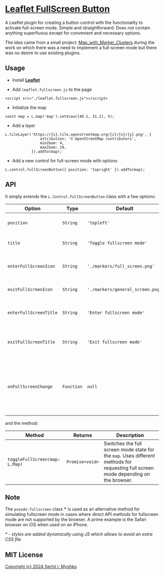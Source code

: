 # [Leaflet FullScreen Button](https://sergeiown.github.io/Leaflet_FullScreen_Button/)

A Leaflet plugin for creating a button control with the functionality to activate full-screen mode. Simple and straightforward. Does not contain anything superfluous except for convenient and necessary options.

The idea came from a small project: [Map_with_Marker_Clusters](https://github.com/sergeiown/Map_with_Marker_Clusters) during the work on which there was a need to implement a full-screen mode but there was no desire to use existing plugins.

## Usage

- Install **[Leaflet](https://leafletjs.com/download.html)**

- Add `leaflet.fullscreen.js` to the page
```
<script src="./leaflet.fullscreen.js"></script>
```

- Initialize the map
```
const map = L.map('map').setView([49.1, 31.2], 5);
```

- Add a layer
```
L.tileLayer('https://{s}.tile.openstreetmap.org/{z}/{x}/{y}.png', {
                attribution: '© OpenStreetMap contributors',
                minZoom: 4,
                maxZoom: 19,
            }).addTo(map);
```

- Add a new control for full-screen mode with options
```
L.control.fullScreenButton({ position: 'topright' }).addTo(map);
```

## API

It simply extends the `L.Control.FullScreenButton` class with a few options:

Option                 | Type     | Default                   | Description
-----------------------|----------|---------------------------|------------------------------------------------------
`position`              | `String`   | `'topleft'`                | Position of the button on the map.
`title`                  | `String`   | `'Toggle fullscreen mode'`  | The text of the button tooltip.
`enterFullScreenIcon`    | `String`   | `'./markers/full_screen.png'` | Icon to enter full-screen mode.
`exitFullScreenIcon`     | `String`   | `'./markers/general_screen.png'` | Icon to exit full-screen mode.
`enterFullScreenTitle`   | `String`   | `'Enter fullscreen mode'`   | Prompt text for entering full-screen mode.
`exitFullScreenTitle`    | `String`   | `'Exit fullscreen mode'`    | The text of the prompt to exit full-screen mode.
`onFullScreenChange`     | `Function` | `null`                      | Callback function with a callback when changing the full-screen mode.

and the method:

| Method                         | Returns            | Description                                                                                                                                               |
|-------------------------------|---------------------|----------------------------------------------------------------------------------------------------------------------------------------------------|
| `toggleFullScreen(map: L.Map)`| `Promise<void>`       | Switches the full screen mode state for the `map`. Uses different methods for requesting full screen mode depending on the browser.             |                            |

## Note

The `pseudo-fullscreen` class **\*** is used as an alternative method for simulating fullscreen mode in cases where direct API methods for fullscreen mode are not supported by the browser. A prime example is the Safari browser on iOS when used on an iPhone.

*\* - styles are added dynamically using JS which allows to avoid an extra CSS file*

## MIT License

[Copyright (c) 2024 Serhii I. Myshko](https://github.com/sergeiown/Leaflet_FullScreen_Button/blob/main/LICENSE)
